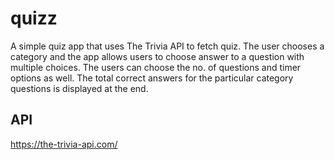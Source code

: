 # quizz

A simple quiz app that uses The Trivia API to fetch quiz. The user chooses a category and the app allows users to choose answer to a question with multiple choices. The users can choose the no. of questions and timer options as well. The total correct answers for the particular category questions is displayed at the end.

## API
https://the-trivia-api.com/



